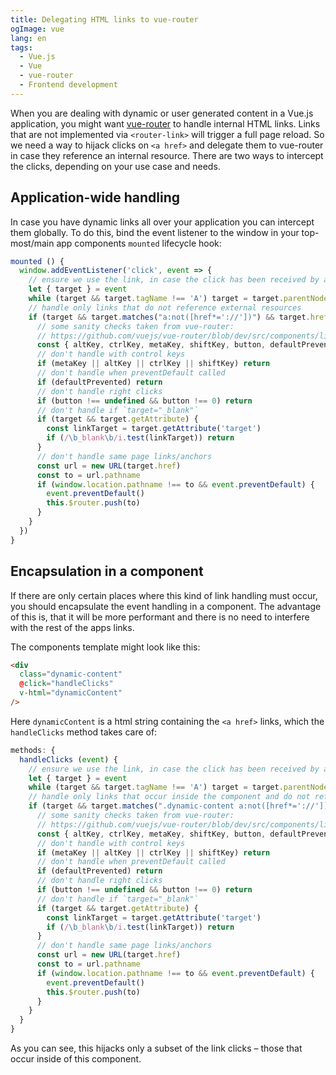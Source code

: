 ```yaml
---
title: Delegating HTML links to vue-router
ogImage: vue
lang: en
tags:
  - Vue.js
  - Vue
  - vue-router
  - Frontend development
---
```


When you are dealing with dynamic or user generated content in a Vue.js application, you might want [vue-router](https://router.vuejs.org/) to handle internal HTML links.
Links that are not implemented via `<router-link>` will trigger a full page reload. So we need a way to hijack clicks on `<a href>` and delegate them to vue-router in case they reference an internal resource.
There are two ways to intercept the clicks, depending on your use case and needs.

## Application-wide handling

In case you have dynamic links all over your application you can intercept them globally.
To do this, bind the event listener to the window in your top-most/main app components `mounted` lifecycle hook:

```javascript
mounted () {
  window.addEventListener('click', event => {
    // ensure we use the link, in case the click has been received by a subelement
    let { target } = event
    while (target && target.tagName !== 'A') target = target.parentNode
    // handle only links that do not reference external resources
    if (target && target.matches("a:not([href*='://'])") && target.href) {
      // some sanity checks taken from vue-router:
      // https://github.com/vuejs/vue-router/blob/dev/src/components/link.js#L106
      const { altKey, ctrlKey, metaKey, shiftKey, button, defaultPrevented } = event
      // don't handle with control keys
      if (metaKey || altKey || ctrlKey || shiftKey) return
      // don't handle when preventDefault called
      if (defaultPrevented) return
      // don't handle right clicks
      if (button !== undefined && button !== 0) return
      // don't handle if `target="_blank"`
      if (target && target.getAttribute) {
        const linkTarget = target.getAttribute('target')
        if (/\b_blank\b/i.test(linkTarget)) return
      }
      // don't handle same page links/anchors
      const url = new URL(target.href)
      const to = url.pathname
      if (window.location.pathname !== to && event.preventDefault) {
        event.preventDefault()
        this.$router.push(to)
      }
    }
  })
}
```

## Encapsulation in a component

If there are only certain places where this kind of link handling must occur, you should encapsulate the event handling in a component.
The advantage of this is, that it will be more performant and there is no need to interfere with the rest of the apps links.

The components template might look like this:

```html
<div
  class="dynamic-content"
  @click="handleClicks"
  v-html="dynamicContent"
/>
```

Here `dynamicContent` is a html string containing the `<a href>` links, which the `handleClicks` method takes care of:

```javascript
methods: {
  handleClicks (event) {
    // ensure we use the link, in case the click has been received by a subelement
    let { target } = event
    while (target && target.tagName !== 'A') target = target.parentNode
    // handle only links that occur inside the component and do not reference external resources
    if (target && target.matches(".dynamic-content a:not([href*='://'])") && target.href) {
      // some sanity checks taken from vue-router:
      // https://github.com/vuejs/vue-router/blob/dev/src/components/link.js#L106
      const { altKey, ctrlKey, metaKey, shiftKey, button, defaultPrevented } = event
      // don't handle with control keys
      if (metaKey || altKey || ctrlKey || shiftKey) return
      // don't handle when preventDefault called
      if (defaultPrevented) return
      // don't handle right clicks
      if (button !== undefined && button !== 0) return
      // don't handle if `target="_blank"`
      if (target && target.getAttribute) {
        const linkTarget = target.getAttribute('target')
        if (/\b_blank\b/i.test(linkTarget)) return
      }
      // don't handle same page links/anchors
      const url = new URL(target.href)
      const to = url.pathname
      if (window.location.pathname !== to && event.preventDefault) {
        event.preventDefault()
        this.$router.push(to)
      }
    }
  }
}
```

As you can see, this hijacks only a subset of the link clicks – those that occur inside of this component.
